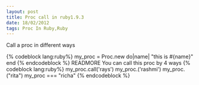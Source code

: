 ```yaml
---
layout: post
title: Proc call in ruby1.9.3
date: 18/02/2012
tags: Proc In Ruby,Ruby
---
```

<p>
  Call a proc in different ways
</p>
{% codeblock lang:ruby%}
my_proc = Proc.new do|name|
  "this is #{name}"
end
{% endcodeblock %}
READMORE
You can call this proc by 4 ways
{% codeblock lang:ruby%}
my_proc.call('rays')
my_proc.('rashmi')
my_proc.("rita")
my_proc === "richa"
{% endcodeblock %}


